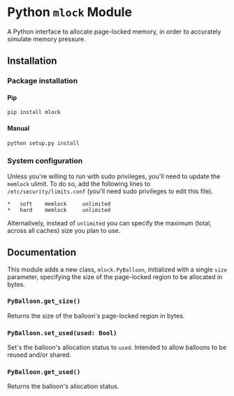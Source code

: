 # Python `mlock` Module

A Python interface to allocate page-locked memory, in order to accurately simulate memory pressure.

## Installation

### Package installation

#### Pip
```bash
pip install mlock
```

#### Manual
```bash
python setup.py install
```

### System configuration

Unless you're willing to run with sudo privileges, you'll need to update the `memlock` ulimit. To do so, add the following lines to `/etc/security/limits.conf` (you'll need sudo privileges to edit this file).
```
*   soft    memlock     unlimited
*   hard    memlock     unlimited
```
Alternatively, instead of `unlimited` you can specify the maximum (total, across all caches) size you plan to use.

## Documentation

This module adds a new class, `mlock.PyBalloon`, initialized with a single `size` parameter, specifying the size of the page-locked region to be allocated in bytes.

### `PyBalloon.get_size()`

Returns the size of the balloon's page-locked region in bytes.

### `PyBalloon.set_used(used: Bool)`

Set's the balloon's allocation status to `used`. Intended to allow balloons to be reused and/or shared.

### `PyBalloon.get_used()`

Returns the balloon's allocation status.
